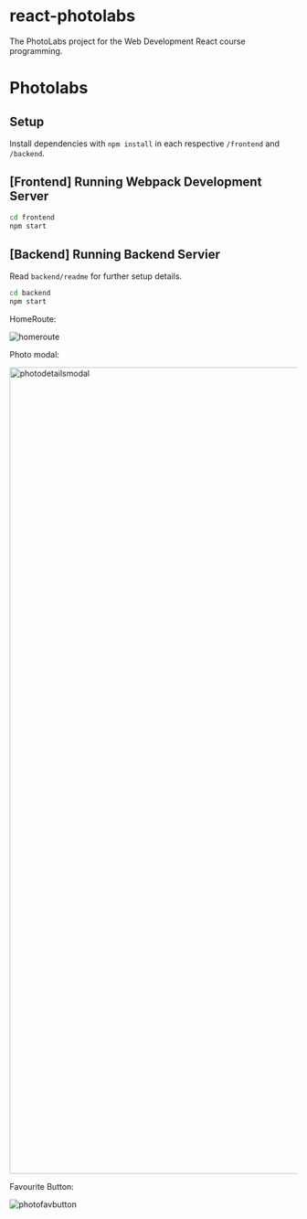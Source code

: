 # react-photolabs
The PhotoLabs project for the Web Development React course programming.

# Photolabs

## Setup

Install dependencies with `npm install` in each respective `/frontend` and `/backend`.

## [Frontend] Running Webpack Development Server

```sh
cd frontend
npm start
```

## [Backend] Running Backend Servier

Read `backend/readme` for further setup details.

```sh
cd backend
npm start
```

HomeRoute: 

![homeroute](https://github.com/user-attachments/assets/8636d9ab-adad-4145-bd2e-ae34b00d024b)




Photo modal: 

<img width="1411" alt="photodetailsmodal" src="https://github.com/user-attachments/assets/c43a7b4a-ee28-4122-8c63-c17e8c978cc6">




Favourite Button:

![photofavbutton](https://github.com/user-attachments/assets/27dcb93f-028b-42fb-9b17-0ff086efae14)
